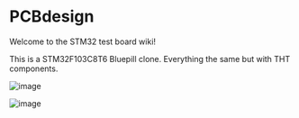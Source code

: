 # PCBdesign
Welcome to the STM32 test board wiki!

This is a STM32F103C8T6 Bluepill clone. Everything the same but with THT components.

![image](https://github.com/czagaadam/PCBdesign/assets/168843740/7f89c070-4dbc-472a-bf7c-9d7e10050b56)

![image](https://github.com/czagaadam/PCBdesign/assets/168843740/89a3dc87-76ab-43d2-817e-734c5d42b8dc)


